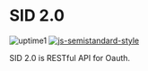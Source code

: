 # SID 2.0

![uptime1](https://badgen.net/uptime-robot/response/m783843007-dd74c171521c316476a4ccf6) [![js-semistandard-style](https://img.shields.io/badge/code%20style-semistandard-brightgreen.svg?style=flat-square)](https://github.com/standard/semistandard)

SID 2.0 is RESTful API for Oauth.
